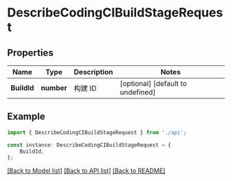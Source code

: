 # DescribeCodingCIBuildStageRequest


## Properties

Name | Type | Description | Notes
------------ | ------------- | ------------- | -------------
**BuildId** | **number** | 构建 ID | [optional] [default to undefined]

## Example

```typescript
import { DescribeCodingCIBuildStageRequest } from './api';

const instance: DescribeCodingCIBuildStageRequest = {
    BuildId,
};
```

[[Back to Model list]](../README.md#documentation-for-models) [[Back to API list]](../README.md#documentation-for-api-endpoints) [[Back to README]](../README.md)
